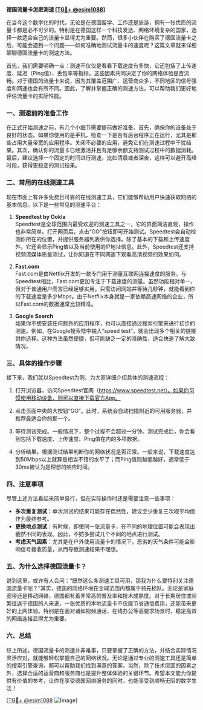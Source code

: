 **德国流量卡怎麽測速 [[TG💪+ @esim1088](https://t.me/s/esim1088)]**

在当今这个数字化的时代，无论是在德国留学、工作还是旅游，拥有一张优质的流量卡都是必不可少的。特别是在德国这样一个科技发达、网络环境复杂的国家，选择一款适合自己的流量卡显得尤为重要。然而，很多小伙伴在购买了德国流量卡之后，可能会遇到一个问题——如何准确地测试流量卡的速度呢？这篇文章就来详细聊聊德国流量卡的测速方法。

首先，我们需要明确一点：测速不仅仅是看看下载速度有多快，它还包括了上传速度、延迟（Ping值）、丢包率等指标。这些因素共同决定了你的网络体验是否流畅。对于德国的流量卡来说，因为其覆盖范围广、运营商众多，不同地区的信号强度和网速也会有所不同。因此，了解并掌握正确的测速方法，可以帮助我们更好地评估流量卡的实际性能。

### **一、测速前的准备工作**

在正式开始测速之前，有几个小细节需要提前做好准备。首先，确保你的设备处于良好的状态。如果你使用的是手机，检查一下是否有后台程序正在运行，尤其是那些占用大量带宽的应用程序。关闭不必要的应用，避免它们在测速过程中干扰结果。其次，确认你的流量卡已经激活并且有足够余额支持测试过程中的数据消耗。最后，建议选择一个固定的时间进行测速，比如清晨或者深夜，这样可以避开高峰时段，获得更稳定的测试结果。

### **二、常用的在线测速工具**

现在市面上有许多免费且可靠的在线测速工具，它们能够帮助用户快速获取网络的基本信息。以下是一些常见的测速平台：

1. **Speedtest by Ookla**  
   Speedtest是全球范围内最受欢迎的测速工具之一，它的界面简洁直观，操作也非常简单。打开网页后，点击“GO”按钮即可开始测试。Speedtest会自动检测你所在的位置，并提供服务器列表供你选择。除了基本的下载和上传速度外，它还会显示Ping值以及当前使用的IP地址信息。此外，Speedtest还支持视频流媒体质量测试，让你知道在不同网速下观看高清视频的效果如何。

2. **Fast.com**  
   Fast.com是由Netflix开发的一款专门用于测量互联网连接速度的服务。与Speedtest相比，Fast.com更加专注于下载速度的测量。虽然功能相对单一，但对于普通用户而言已经足够实用。只需访问网站并等待几秒钟，就能看到你的下载速度是多少Mbps。由于Netflix本身就是一家依赖高速网络的企业，所以Fast.com的数据通常比较精准。

3. **Google Search**  
   如果你不想安装任何额外的应用程序，也可以直接通过搜索引擎来进行初步的测速。例如，在Google搜索框中输入“speed test”，就会出现多个相关的链接供你选择。这种方法虽然便捷，但可能缺乏一定的准确性，适合快速了解大致情况。

### **三、具体的操作步骤**

接下来，我们就以Speedtest为例，为大家详细介绍具体的测速流程：

1. 打开浏览器，访问Speedtest官网（https://www.speedtest.net）。如果你习惯使用移动设备，则可以直接下载官方App。
   
2. 点击页面中央的大按钮“GO”。此时，系统会自动扫描附近的可用服务器，并推荐最适合你的那一个。

3. 等待测试完成。一般情况下，整个过程不会超过一分钟。测试完成后，你会看到包括下载速度、上传速度、Ping值在内的多项数据。

4. 分析结果。根据测试结果判断你的网络状况是否正常。一般来说，下载速度达到50Mbps以上就算是相当不错的水平了；而Ping值则越低越好，通常低于30ms被认为是理想的响应时间。

### **四、注意事项**

尽管上述方法看起来简单易行，但在实际操作时还是需要注意一些事项：

- **多次重复测试**：单次测试的结果可能存在偶然性，建议至少重复三次取平均值作为最终参考。
- **更换地点测试**：有时候，即使同一张流量卡，在不同的地理位置可能会表现出截然不同的表现。因此，不妨多尝试几个不同的地点进行测试。
- **考虑天气因素**：尤其是在户外使用流量卡的情况下，恶劣的天气条件可能会影响信号接收质量，从而导致测速结果不理想。

### **五、为什么选择德国流量卡？**

说到这里，或许有人会问：“既然这么多测速工具可用，那我为什么要特别关注德国流量卡呢？”其实，德国的网络环境在全球范围内都属于领先梯队。无论是家庭宽带还是移动网络，德国都有着非常高的普及率和技术成熟度。对于长期居住或频繁往返于德国的人来说，一张优质的本地流量卡不仅能节省通信费用，还能带来更好的上网体验。特别是在面对诸如视频通话、在线办公等高要求场景时，稳定高效的网络连接显得尤为重要。

### **六、总结**

综上所述，德国流量卡的测速并非难事，只要掌握了正确的方法，并结合实际情况灵活应对，就能够轻松掌握自己的网络状况。无论是通过专业的测速工具还是简单的搜索引擎查询，都可以帮助我们找到满意的答案。当然，除了技术层面的因素之外，选择合适的运营商和服务商也是提升整体体验的关键环节。希望本文能为你提供有价值的参考，让你在享受德国网络服务的同时，也能享受到顺畅无阻的数字生活！

[[TG💪+ @esim1088](https://t.me/s/esim1088) ![Image](https://i.postimg.cc/4NQfJmqS/Snipaste-2025-05-13-00-14-12.png)]